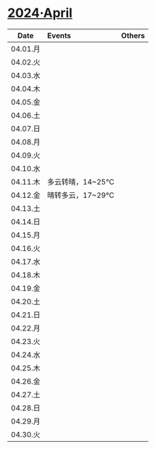 # [2024·April](https://github.com/bingdu748/calculations-project/issues/4)

Date | Events | Others
:-: | :- | :-
04.01.月 | |
04.02.火 | |
04.03.水 | |
04.04.木 | |
04.05.金 | |
04.06.土 | |
04.07.日 | |
04.08.月 | |
04.09.火 | |
04.10.水 | |
04.11.木 | 多云转晴，14~25℃ |
04.12.金 | 晴转多云，17~29℃ |
04.13.土 | |
04.14.日 | |
04.15.月 | |
04.16.火 | |
04.17.水 | |
04.18.木 | |
04.19.金 | |
04.20.土 | |
04.21.日 | |
04.22.月 | |
04.23.火 | |
04.24.水 | |
04.25.木 | |
04.26.金 | |
04.27.土 | |
04.28.日 | |
04.29.月 | |
04.30.火 | |